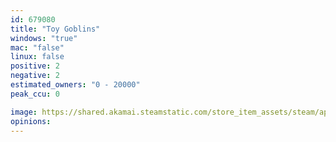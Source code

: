 ```yaml
---
id: 679080
title: "Toy Goblins"
windows: "true"
mac: "false"
linux: false
positive: 2
negative: 2
estimated_owners: "0 - 20000"
peak_ccu: 0

image: https://shared.akamai.steamstatic.com/store_item_assets/steam/apps/679080/header.jpg?t=1507253423
opinions:
---
```

